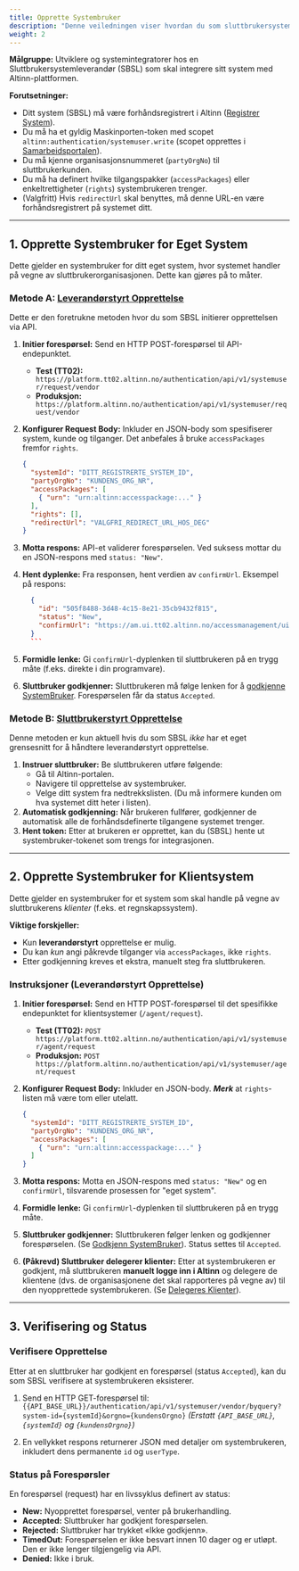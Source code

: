 ```yaml
---
title: Opprette Systembruker
description: "Denne veiledningen viser hvordan du som sluttbrukersystemleverandør oppretter systembruker for eget system og systembruker for klientsystem."
weight: 2
---
```




**Målgruppe:** Utviklere og systemintegratorer hos en Sluttbrukersystemleverandør (SBSL) som skal integrere sitt system med Altinn-plattformen.

**Forutsetninger:**

  * Ditt system (SBSL) må være forhåndsregistrert i Altinn ([Registrer System](/nb/authorization/guides/system-vendor/system-user/systemregistration/)).
  * Du må ha et gyldig Maskinporten-token med scopet `altinn:authentication/systemuser.write` (scopet opprettes i [Samarbeidsportalen](https://samarbeid.digdir.no/maskinporten/maskinporten/25)).
  * Du må kjenne organisasjonsnummeret (`partyOrgNo`) til sluttbrukerkunden.
  * Du må ha definert hvilke tilgangspakker (`accessPackages`) eller enkeltrettigheter (`rights`) systembrukeren trenger.
  * (Valgfritt) Hvis `redirectUrl` skal benyttes, må denne URL-en være forhåndsregistrert på systemet ditt.

-----

## 1. Opprette Systembruker for Eget System

Dette gjelder en systembruker for ditt eget system, hvor systemet handler på vegne av sluttbrukerorganisasjonen. Dette kan gjøres på to måter.

### Metode A: [**Leverandørstyrt Opprettelse**](https://docs.altinn.studio/nb/authorization/guides/system-vendor/system-user/#Leverandørstyrt-opprettelse)

Dette er den foretrukne metoden hvor du som SBSL initierer opprettelsen via API.

1.  **Initier forespørsel:** Send en HTTP POST-forespørsel til API-endepunktet.

      * **Test (TT02):** ` https://platform.tt02.altinn.no/authentication/api/v1/systemuser/request/vendor`
      * **Produksjon:** ` https://platform.altinn.no/authentication/api/v1/systemuser/request/vendor`

2.  **Konfigurer Request Body:** Inkluder en JSON-body som spesifiserer system, kunde og tilganger. Det anbefales å bruke `accessPackages` fremfor `rights`.

    ```json
    {
      "systemId": "DITT_REGISTRERTE_SYSTEM_ID",
      "partyOrgNo": "KUNDENS_ORG_NR",
      "accessPackages": [
        { "urn": "urn:altinn:accesspackage:..." }
      ],
      "rights": [],
      "redirectUrl": "VALGFRI_REDIRECT_URL_HOS_DEG"
    }
    ```

3.  **Motta respons:** API-et validerer forespørselen. Ved suksess mottar du en JSON-respons med `status: "New"`.

4.  **Hent dyplenke:** Fra responsen, hent verdien av `confirmUrl`. Eksempel på respons:

      ```json
        {
          "id": "505f8488-3d48-4c15-8e21-35cb9432f815",
          "status": "New",
          "confirmUrl": "https://am.ui.tt02.altinn.no/accessmanagement/ui/systemuser/request?id=..."
        }
        ```

5.  **Formidle lenke:** Gi `confirmUrl`-dyplenken til sluttbrukeren på en trygg måte (f.eks. direkte i din programvare).

6.  **Sluttbruker godkjenner:** Sluttbrukeren må følge lenken for å [godkjenne SystemBruker](/nb/authorization/guides/end-user/system-user/accept-request/). Forespørselen får da status `Accepted`.


### Metode B: [**Sluttbrukerstyrt Opprettelse**](https://docs.altinn.studio/nb/authorization/guides/system-vendor/system-user/#brukerstyrt-opprettelse)

Denne metoden er kun aktuell hvis du som SBSL *ikke* har et eget grensesnitt for å håndtere leverandørstyrt opprettelse.

1.  **Instruer sluttbruker:** Be sluttbrukeren utføre følgende:
      * Gå til Altinn-portalen.
      * Navigere til opprettelse av systembruker.
      * Velge ditt system fra nedtrekkslisten. (Du må informere kunden om hva systemet ditt heter i listen).
2.  **Automatisk godkjenning:** Når brukeren fullfører, godkjenner de automatisk alle de forhåndsdefinerte tilgangene systemet trenger.
3.  **Hent token:** Etter at brukeren er opprettet, kan du (SBSL) hente ut systembruker-tokenet som trengs for integrasjonen.

-----

## 2\. Opprette Systembruker for Klientsystem

Dette gjelder en systembruker for et system som skal handle på vegne av sluttbrukerens *klienter* (f.eks. et regnskapssystem).

**Viktige forskjeller:**

  * Kun **leverandørstyrt** opprettelse er mulig.
  * Du kan *kun* angi påkrevde tilganger via `accessPackages`, ikke `rights`.
  * Etter godkjenning kreves et ekstra, manuelt steg fra sluttbrukeren.

### Instruksjoner (Leverandørstyrt Opprettelse)

1.  **Initier forespørsel:** Send en HTTP POST-forespørsel til det spesifikke endepunktet for klientsystemer (`/agent/request`).

      * **Test (TT02):** `POST https://platform.tt02.altinn.no/authentication/api/v1/systemuser/agent/request`
      * **Produksjon:** `POST https://platform.altinn.no/authentication/api/v1/systemuser/agent/request`

2.  **Konfigurer Request Body:** Inkluder en JSON-body. ***Merk*** at `rights`-listen må være tom eller utelatt.

    ```json
    {
      "systemId": "DITT_REGISTRERTE_SYSTEM_ID",
      "partyOrgNo": "KUNDENS_ORG_NR",
      "accessPackages": [
        { "urn": "urn:altinn:accesspackage:..." }
      ]
    }
    ```

3. **Motta respons:** Motta en JSON-respons med `status: "New"` og en `confirmUrl`, tilsvarende prosessen for "eget system".

4. **Formidle lenke:** Gi `confirmUrl`-dyplenken til sluttbrukeren på en trygg måte.

5. **Sluttbruker godkjenner:** Sluttbrukeren følger lenken og godkjenner forespørselen. (Se [Godkjenn SystemBruker](/nb/authorization/guides/end-user/system-user/accept-request/)). Status settes til `Accepted`.

6. **(Påkrevd) Sluttbruker delegerer klienter:** Etter at systembrukeren er godkjent, må sluttbrukeren **manuelt logge inn i Altinn** og delegere de klientene (dvs. de organisasjonene det skal rapporteres på vegne av) til den nyopprettede systembrukeren. (Se [Delegeres Klienter](/nb/authorization/guides/end-user/system-user/delegate-clients/)).

-----

## 3\. Verifisering og Status

### Verifisere Opprettelse

Etter at en sluttbruker har godkjent en forespørsel (status `Accepted`), kan du som SBSL verifisere at systembrukeren eksisterer.

1.  Send en HTTP GET-forespørsel til:
    `{{API_BASE_URL}}/authentication/api/v1/systemuser/vendor/byquery?system-id={systemId}&orgno={kundensOrgno}`
    *(Erstatt `{API_BASE_URL}`, `{systemId}` og `{kundensOrgno}`)*

2.  En vellykket respons returnerer JSON med detaljer om systembrukeren, inkludert dens permanente `id` og `userType`.

### Status på Forespørsler

En forespørsel (request) har en livssyklus definert av status:

  * **New:** Nyopprettet forespørsel, venter på brukerhandling.
  * **Accepted:** Sluttbruker har godkjent forespørselen.
  * **Rejected:** Sluttbruker har trykket «Ikke godkjenn».
  * **TimedOut:** Forespørselen er ikke besvart innen 10 dager og er utløpt. Den er ikke lenger tilgjengelig via API.
  * **Denied:** Ikke i bruk.